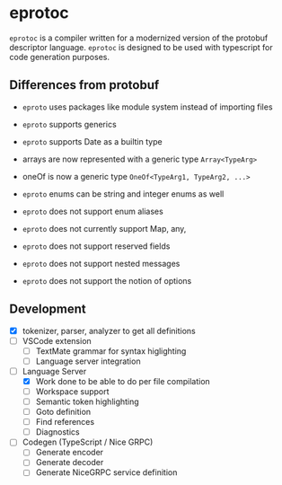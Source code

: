 # eprotoc

`eprotoc` is a compiler written for a modernized version of the protobuf descriptor language. `eprotoc` is designed to be used with typescript for code generation purposes.

## Differences from protobuf

- `eproto` uses packages like module system instead of importing files
- `eproto` supports generics
- `eproto` supports Date as a builtin type
- arrays are now represented with a generic type `Array<TypeArg>`
- oneOf is now a generic type `OneOf<TypeArg1, TypeArg2, ...>`
- `eproto` enums can be string and integer enums as well

- `eproto` does not support enum aliases
- `eproto` does not currently support Map, any, 
- `eproto` does not support reserved fields
- `eproto` does not support nested messages
- `eproto` does not support the notion of options

## Development

- [x] tokenizer, parser, analyzer to get all definitions
- [ ] VSCode extension
  - [ ] TextMate grammar for syntax higlighting
  - [ ] Language server integration
- [ ] Language Server
  - [x] Work done to be able to do per file compilation
  - [ ] Workspace support
  - [ ] Semantic token highlighting
  - [ ] Goto definition
  - [ ] Find references
  - [ ] Diagnostics
- [ ] Codegen (TypeScript / Nice GRPC)
  - [ ] Generate encoder
  - [ ] Generate decoder
  - [ ] Generate NiceGRPC service definition